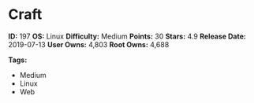 # Craft

**ID:** 197
**OS:** Linux
**Difficulty:** Medium
**Points:** 30
**Stars:** 4.9
**Release Date:** 2019-07-13
**User Owns:** 4,803
**Root Owns:** 4,688

**Tags:**
- Medium
- Linux
- Web


